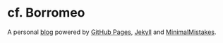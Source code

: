 # cf. Borromeo

A personal [blog](https://borromeo.cf) powered by [GitHub Pages](https://pages.github.com/), [Jekyll](https://jekyllrb.com) and [MinimalMistakes](https://mademistakes.com/work/minimal-mistakes-jekyll-theme/).
